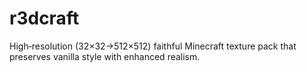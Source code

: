 # r3dcraft
High‑resolution (32×32→512×512) faithful Minecraft texture pack that preserves vanilla style with enhanced realism.

